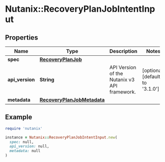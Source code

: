 # Nutanix::RecoveryPlanJobIntentInput

## Properties

| Name | Type | Description | Notes |
| ---- | ---- | ----------- | ----- |
| **spec** | [**RecoveryPlanJob**](RecoveryPlanJob.md) |  |  |
| **api_version** | **String** | API Version of the Nutanix v3 API framework. | [optional][default to &#39;3.1.0&#39;] |
| **metadata** | [**RecoveryPlanJobMetadata**](RecoveryPlanJobMetadata.md) |  |  |

## Example

```ruby
require 'nutanix'

instance = Nutanix::RecoveryPlanJobIntentInput.new(
  spec: null,
  api_version: null,
  metadata: null
)
```

